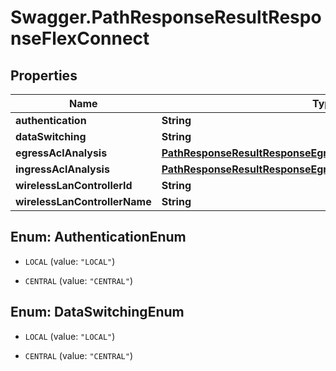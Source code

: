 # Swagger.PathResponseResultResponseFlexConnect

## Properties
Name | Type | Description | Notes
------------ | ------------- | ------------- | -------------
**authentication** | **String** |  | [optional] 
**dataSwitching** | **String** |  | [optional] 
**egressAclAnalysis** | [**PathResponseResultResponseEgressPhysicalInterfaceAclAnalysis**](PathResponseResultResponseEgressPhysicalInterfaceAclAnalysis.md) |  | [optional] 
**ingressAclAnalysis** | [**PathResponseResultResponseEgressPhysicalInterfaceAclAnalysis**](PathResponseResultResponseEgressPhysicalInterfaceAclAnalysis.md) |  | [optional] 
**wirelessLanControllerId** | **String** |  | [optional] 
**wirelessLanControllerName** | **String** |  | [optional] 


<a name="AuthenticationEnum"></a>
## Enum: AuthenticationEnum


* `LOCAL` (value: `"LOCAL"`)

* `CENTRAL` (value: `"CENTRAL"`)




<a name="DataSwitchingEnum"></a>
## Enum: DataSwitchingEnum


* `LOCAL` (value: `"LOCAL"`)

* `CENTRAL` (value: `"CENTRAL"`)




